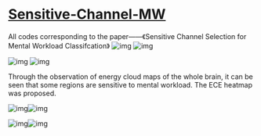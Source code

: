 # [Sensitive-Channel-MW](https://www.researchgate.net/publication/361621108_Sensitive_Channel_Selection_for_Mental_Workload_Classification)
All codes corresponding to the paper——《Sensitive Channel Selection for Mental Workload Classifcation》
![img](https://github.com/smilingElf/Sensitive-Channel-MW/blob/main/pic/delta.gif) ![img](https://github.com/smilingElf/Sensitive-Channel-MW/blob/main/pic/theta.gif)

![img](https://github.com/smilingElf/Sensitive-Channel-MW/blob/main/pic/alpha.gif) ![img](https://github.com/smilingElf/Sensitive-Channel-MW/blob/main/pic/beta.gif)

Through the observation of energy cloud maps of the whole brain, it can be seen that some regions are sensitive to mental workload. The ECE heatmap was proposed.

![img](https://github.com/smilingElf/Sensitive-Channel-MW/blob/main/pic/ECE_formation.jpg)![img](https://github.com/smilingElf/Sensitive-Channel-MW/blob/main/pic/corr_analysis.jpg)

![img](https://github.com/smilingElf/Sensitive-Channel-MW/blob/main/pic/sens_analysis.jpg)![img](https://github.com/smilingElf/Sensitive-Channel-MW/blob/main/pic/comparation.jpg)

